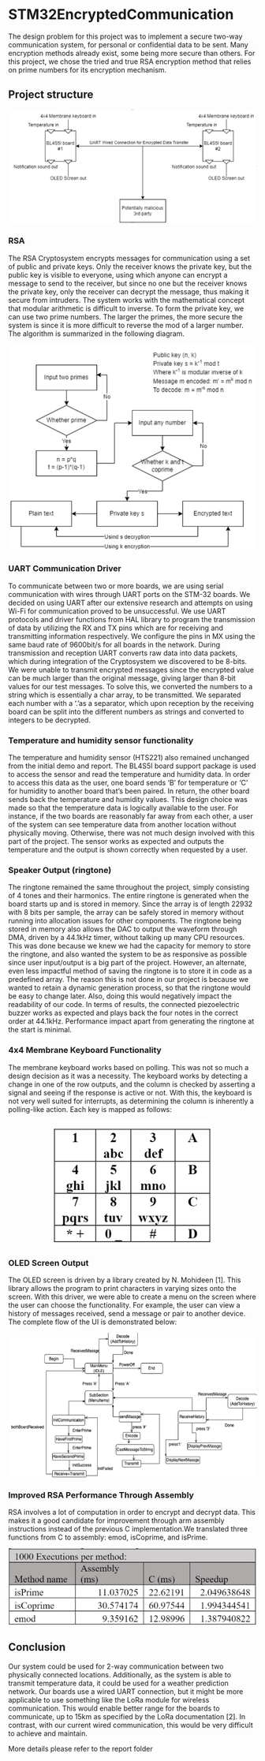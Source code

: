 # STM32EncryptedCommunication
The design problem for this project was to implement a secure two-way communication system, for personal or confidential data to be sent. Many encryption methods already exist, some being more secure than others. For this project, we chose the tried and true RSA encryption method that relies on prime numbers for its encryption mechanism. 

## Project structure
<p align=center>
    <img src="https://github.com/Noshin03/STM32EncryptedCommunication/blob/main/ImageResource/overview.png">
</p>

### RSA
The RSA Cryptosystem encrypts messages for communication using a set of public and private keys. Only the receiver knows the private key, but the public key is visible to everyone, using which anyone can encrypt a message to send to the receiver, but since no one but the receiver knows the private key, only the receiver can decrypt the message, thus making it secure from intruders. The system works with the mathematical concept that modular arithmetic is difficult to inverse. To form the private key, we can use two prime numbers. The larger the primes, the more secure the system is since it is more difficult to reverse the mod of a larger number. The algorithm is summarized in the following diagram.
<p align=center>
    <img src="https://github.com/Noshin03/STM32EncryptedCommunication/blob/main/ImageResource/RSA.png">
</p>

### UART Communication Driver 
To communicate between two or more boards, we are using serial communication with wires through UART ports on the STM-32 boards. We decided on using UART after our extensive research and attempts on using Wi-Fi for communication proved to be unsuccessful. We use UART protocols and driver functions from HAL library to program the transmission of data by utilizing the RX and TX pins which are for receiving and transmitting information respectively. We configure the pins in MX using the same baud rate of 9600bit/s for all boards in the network. During transmission and reception UART converts raw data into data packets, which during integration of the Cryptosystem we discovered to be 8-bits. We were unable to transmit encrypted messages since the encrypted value can be much larger than the original message, giving larger than 8-bit values for our test messages. To solve this, we converted the numbers to a string which is essentially a char array, to be transmitted. We separated each number with a ‘.’as a separator, which upon reception by the receiving board can be split into the different numbers as strings and converted to integers to be decrypted.

### Temperature and humidity sensor functionality
The temperature and humidity sensor (HTS221) also remained unchanged from the initial demo and report. The BL4S5I board support package is used to access the sensor and read the temperature and humidity data. In order to access this data as the user, one board sends ‘B’ for temperature or ‘C’ for humidity to another board that’s been paired. In return, the other board sends back the temperature and humidity values. This design choice was made so that the temperature data is logically available to the user. For instance, if the two boards are reasonably far away from each other, a user of the system can see temperature data from another location without physically moving. Otherwise, there was not much design involved with this part of the project. The sensor works as expected and outputs the temperature and the output is shown correctly when requested by a user. 

### Speaker Output (ringtone) 
The ringtone remained the same throughout the project, simply consisting of 4 tones and their harmonics. The entire ringtone is generated when the board starts up and is stored in memory. Since the array is of length 22932 with 8 bits per sample, the array can be safely stored in memory without running into allocation issues for other components. The ringtone being stored in memory also allows the DAC to output the waveform through DMA, driven by a 44.1kHz timer, without talking up many CPU resources. This was done because we knew we had the capacity for memory to store the ringtone, and also wanted the system to be as responsive as possible since user input/output is a big part of the project. However, an alternate, even less impactful method of saving the ringtone is to store it in code as a predefined array. The reason this is not done in our project is because we wanted to retain a dynamic generation process, so that the ringtone would be easy to change later. Also, doing this would negatively impact the readability of our code. In terms of results, the connected piezoelectric buzzer works as expected and plays back the four notes in the correct order at 44.1kHz. Performance impact apart from generating the ringtone at the start is minimal. 

### 4x4 Membrane Keyboard Functionality 
The membrane keyboard works based on polling. This was not so much a design decision as it was a necessity. The keyboard works by detecting a change in one of the row outputs, and the column is checked by asserting a signal and seeing if the response is active or not. With this, the keyboard is not very well suited for interrupts, as determining the column is inherently a polling-like action. Each key is mapped as follows: 
<p align=center>
    <img src="https://github.com/Noshin03/STM32EncryptedCommunication/blob/main/ImageResource/keyboard.png">
</p>

### OLED Screen Output 
The OLED screen is driven by a library created by N. Mohideen​ [1]​. This library allows the program to print characters in varying sizes onto the screen. With this driver, we were able to create a menu on the screen where the user can choose the functionality. For example, the user can view a history of messages received, send a message or pair to another device. The complete flow of the UI is demonstrated below:
<p align=center>
    <img src="https://github.com/Noshin03/STM32EncryptedCommunication/blob/main/ImageResource/state_machine.png">
</p>

### Improved RSA Performance Through Assembly 
RSA involves a lot of computation in order to encrypt and decrypt data. This makes it a good candidate for improvement through arm assembly instructions instead of the previous C implementation.We translated three functions from C to assembly: emod, isCoprime, and isPrime.
<p align=center>
    <img src="https://github.com/Noshin03/STM32EncryptedCommunication/blob/main/ImageResource/runtime.png">
</p>

## Conclusion
Our system could be used for 2-way communication between two physically connected locations. Additionally, as the system is able to transmit temperature data, it could be used for a weather prediction network. Our boards use a wired UART connection, but it might be more applicable to use something like the LoRa module for wireless communication. This would enable better range for the boards to communicate, up to 15km as specified by the LoRa documentation ​[2]​. In contrast, with our current wired communication, this would be very difficult to achieve and maintain. 

More details please refer to the report folder

